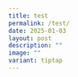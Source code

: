 ```yaml
---
title: test
permalink: /test/
date: 2025-01-03
layout: post
description: ""
image: ""
variant: tiptap
---
```

